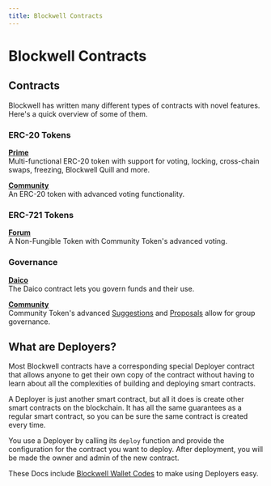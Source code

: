 ```yaml
---
title: Blockwell Contracts
---
```


# Blockwell Contracts

## Contracts

Blockwell has written many different types of contracts with novel features.
Here's a quick overview of some of them.

### ERC-20 Tokens

[**Prime**](./prime.md)  
Multi-functional ERC-20 token with support for voting, locking, cross-chain swaps, 
freezing, Blockwell Quill and more.

[**Community**](./community.md)  
An ERC-20 token with advanced voting functionality.

### ERC-721 Tokens

[**Forum**](./forum.md)  
A Non-Fungible Token with Community Token's advanced voting.

### Governance

[**Daico**](./daico.md)  
The Daico contract lets you govern funds and their use.

[**Community**](./community.md)  
Community Token's advanced [Suggestions](./suggestions.md) and 
[Proposals](./community.md#proposals) allow for group governance.


## What are Deployers?

Most Blockwell contracts have a corresponding special Deployer contract that
allows anyone to get their own copy of the contract without having to learn
about all the complexities of building and deploying smart contracts.

A Deployer is just another smart contract, but all it does is create other
smart contracts on the blockchain. It has all the same guarantees as a 
regular smart contract, so you can be sure the same contract is created
every time.

You use a Deployer by calling its `deploy` function and provide the configuration
for the contract you want to deploy. After deployment, you will be made the
owner and admin of the new contract.

These Docs include [Blockwell Wallet Codes](../qr) to make using Deployers easy.
